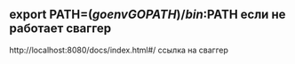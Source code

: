 export PATH=$(go env GOPATH)/bin:$PATH
если не работает сваггер
--------------------------
http://localhost:8080/docs/index.html#/
ссылка на сваггер
